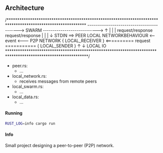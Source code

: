 ## Architecture

/*************************************************************************************************************
                   -------------------------------------------> SWARM ---------------------------->
                   ↑                                                                               |
                   |                                                                               |
           request/response                                                                   request/response
                   |                                                                               |
                   |                                                                               ↓
 STDIN ==>       PEER                                       LOCAL NETWORKBEHAVIOUR <-- event <--- P2P NETWORK
           { LOCAL_RECEIVER } <========== request ===========  { LOCAL_SENDER }
                   ↑
                   ↓
               LOCAL IO
**************************************************************************************************************/

- peer.rs:
  - ...
- local_network.rs:
  - receives messages from remote peers
- local_swarm.rs:
  - ...
- local_data.rs:
  - ...

#### Running

```sh
RUST_LOG=info cargo run
```

#### Info

Small project designing a peer-to-peer (P2P) network.